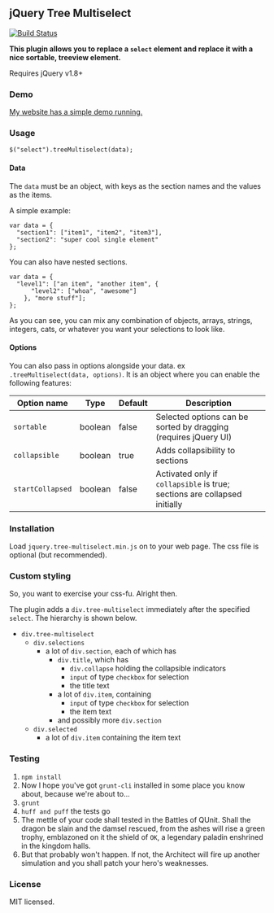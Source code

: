 ## jQuery Tree Multiselect
[![Build Status](https://travis-ci.org/patosai/tree-multiselect.js.svg?branch=master)](https://travis-ci.org/patosai/tree-multiselect.js)

**This plugin allows you to replace a `select` element and replace it with a nice sortable, treeview element.**

Requires jQuery v1.8+

### Demo
<a target="_blank" href="http://www.patosai.com/projects/tree-multiselect">My website has a simple demo running.</a>

### Usage
```
$("select").treeMultiselect(data);
```

#### Data
The `data` must be an object, with keys as the section names and the values as the items.

A simple example:
```
var data = {
  "section1": ["item1", "item2", "item3"],
  "section2": "super cool single element"
};
```

You can also have nested sections.
```
var data = {
  "level1": ["an item", "another item", {
      "level2": ["whoa", "awesome"]
    }, "more stuff"];
};
```

As you can see, you can mix any combination of objects, arrays, strings, integers, cats, or whatever you want your selections to look like.

#### Options
You can also pass in options alongside your data. ex `.treeMultiselect(data, options)`. It is an object where you can enable the following features:

Option name      | Type     | Default | Description
---------------- | -------- | ------- | ---------------
`sortable`       | boolean  | false   | Selected options can be sorted by dragging (requires jQuery UI)
`collapsible`    | boolean  | true    | Adds collapsibility to sections
`startCollapsed` | boolean  | false   | Activated only if `collapsible` is true; sections are collapsed initially

### Installation
Load `jquery.tree-multiselect.min.js` on to your web page. The css file is optional (but recommended).

### Custom styling
So, you want to exercise your css-fu. Alright then.

The plugin adds a `div.tree-multiselect` immediately after the specified `select`. The hierarchy is shown below.

- `div.tree-multiselect`
  - `div.selections`
    - a lot of `div.section`, each of which has
      - `div.title`, which has
        - `div.collapse` holding the collapsible indicators
        - `input` of type `checkbox` for selection
        - the title text
      - a lot of `div.item`, containing
        - `input` of type `checkbox` for selection
        - the item text
      - and possibly more `div.section`
  - `div.selected`
    - a lot of `div.item` containing the item text

### Testing
  1. `npm install`
  2. Now I hope you've got `grunt-cli` installed in some place you know about, because we're about to...
  3. `grunt`
  4. `huff and puff` the tests go
  5. The mettle of your code shall tested in the Battles of QUnit. Shall the dragon be slain and the damsel rescued, from the ashes will rise a green trophy, emblazoned on it the shield of `OK`, a legendary paladin enshrined in the kingdom halls.
  6. But that probably won't happen. If not, the Architect will fire up another simulation and you shall patch your hero's weaknesses.

### License
MIT licensed.
